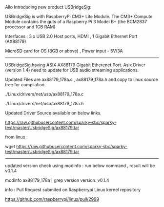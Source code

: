 

Allo Introducing new product USBridgeSig: 

USBridgeSig is with RaspberryPi CM3+ Lite Module. The CM3+ Compute Module contains the guts of a Raspberry Pi 3 Model B+ (the BCM2837 processor and 1GB RAM)

Interfaces : 3 x USB 2.0 Host ports, HDMI , 1 Gigabit Ethernet Port (AX88179)

MicroSD card for OS (8GB or above) , Power input - 5V/3A 


******************************************************

USBridgeSig having ASIX AX88179 Gigabit Etherenet Port. Asix Driver (version 1.4) need to update  for USB audio streaming applications.

Updated Files are ax88179_178a.c , ax88179_178a.h and copy to linux source tree for compilation.

./Linux/drivers/net/usb/ax88179_178a.c

./Linux/drivers/net/usb/ax88179_178a.h

Updated Driver Source available on below links. 


https://raw.githubusercontent.com/sparky-sbc/sparky-test/master/UsbridgeSig/ax88179.tar


from linux :

wget https://raw.githubusercontent.com/sparky-sbc/sparky-test/master/UsbridgeSig/ax88179.tar



**************
updated version check using modinfo : run below command , result will be v0.1.4

modinfo ax88179_178a | grep version
version:        v0.1.4


info : Pull Request  submited on Raspberrypi Linux kernel repository

https://github.com/raspberrypi/linux/pull/2999


